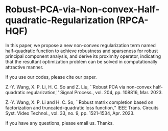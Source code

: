 # Robust-PCA-via-Non-convex-Half-quadratic-Regularization (RPCA-HQF)
In this paper, we propose a new non-convex regularization term named half-quadratic function to achieve robustness and sparseness for robust principal component analysis, and derive its proximity operator, indicating that the resultant optimization problem can be solved in computationally attractive manner.

If you use our codes, please cite our paper.

Z.-Y. Wang,  X. P. Li, H. C. So and Z. Liu, ``Robust PCA via non-convex half-quadratic regularization,'' Signal Process., vol. 204, pp. 108816, Mar. 2023.

Z.-Y. Wang, X. P. Li and H. C. So, ``Robust matrix completion based on factorization and truncated-quadratic loss function,'' IEEE Trans. Circuits Syst. Video Technol., vol. 33, no. 9, pp. 1521-1534, Apr. 2023.

If you have any questions, please email us. Thanks.
